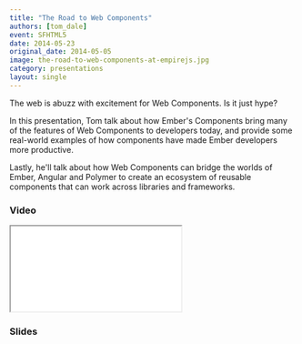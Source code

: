 ```yaml
---
title: "The Road to Web Components"
authors: [tom_dale]
event: SFHTML5
date: 2014-05-23
original_date: 2014-05-05
image: the-road-to-web-components-at-empirejs.jpg
category: presentations
layout: single
---
```


The web is abuzz with excitement for Web Components. Is it just hype?

In this presentation, Tom talk about how Ember's Components bring many of the
features of Web Components to developers today, and provide some real-world
examples of how components have made Ember developers more productive.

<!-- Excerpt -->

Lastly, he'll talk about how Web Components can bridge the worlds of Ember,
Angular and Polymer to create an ecosystem of reusable components that can work
across libraries and frameworks.

### Video

<div class="iframe-wrap">
    <iframe src="//www.youtube.com/embed/yLyyXHhSl8w" itemprop="video"></iframe>
</div>

### Slides

<script async class="speakerdeck-embed" data-id="ef67b470bbd80131ec9d56ae81354ca9" data-ratio="1.33333333333333" src="//speakerdeck.com/assets/embed.js"></script>
